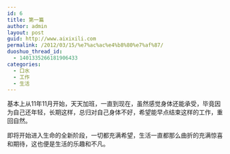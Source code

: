 ```yaml
---
id: 6
title: 第一篇
author: admin
layout: post
guid: http://www.aixixili.com
permalink: /2012/03/15/%e7%ac%ac%e4%b8%80%e7%af%87/
duoshuo_thread_id:
  - 1401335266181906433
categories:
  - 口水
  - 工作
  - 生活
---
```

基本上从11年11月开始，天天加班，一直到现在，虽然感觉身体还能承受，毕竟因为自己还年轻，长期这样，总归对自己身体不好，希望能早点结束这样的工作，重回自然。

即将开始进入生命的全新阶段，一切都充满希望，生活一直都那么曲折的充满惊喜和期待，这也便是生活的乐趣和不凡。